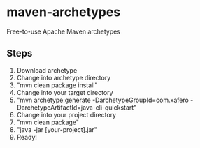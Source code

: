 # maven-archetypes
Free-to-use Apache Maven archetypes

## Steps
1. Download archetype
2. Change into archetype directory
2. "mvn clean package install"
3. Change into your target directory
4. "mvn archetype:generate -DarchetypeGroupId=com.xafero -DarchetypeArtifactId=java-cli-quickstart"
5. Change into your project directory
6. "mvn clean package"
7. "java -jar [your-project].jar"
8. Ready!
